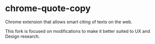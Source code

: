 # chrome-quote-copy
Chrome extension that allows smart citing of texts on the web.

This fork is focused on modifications to make it better suited to UX and Design research.
